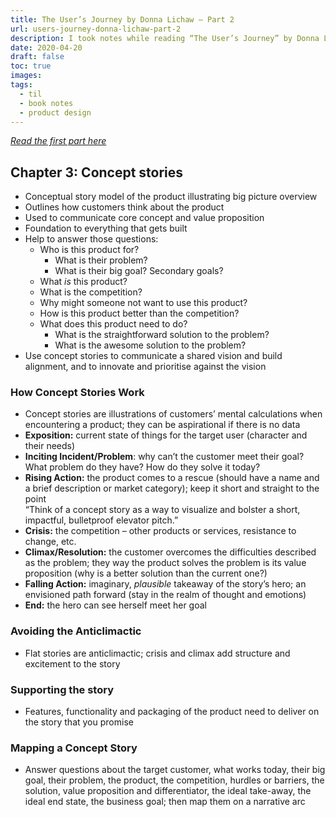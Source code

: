 ```yaml
---
title: The User’s Journey by Donna Lichaw – Part 2
url: users-journey-donna-lichaw-part-2
description: I took notes while reading “The User’s Journey” by Donna Lichaw. It’s a great book!
date: 2020-04-20
draft: false
toc: true
images:
tags:
  - til
  - book notes
  - product design
---
```

_[Read the first part here](/users-journey-donna-lichaw-part-1)_

## Chapter 3: Concept stories

- Conceptual story model of the product illustrating big picture overview
- Outlines how customers think about the product
- Used to communicate core concept and value proposition
- Foundation to everything that gets built
- Help to answer those questions:
    - Who is this product for?
        - What is their problem?
        - What is their big goal? Secondary goals?
    - What *is* this product?
    - What is the competition?
    - Why might someone not want to use this product?
    - How is this product better than the competition?
    - What does this product need to do?
        - What is the straightforward solution to the problem?
        - What is the awesome solution to the problem?
- Use concept stories to communicate a shared vision and build alignment, and to innovate and prioritise against the vision

### How Concept Stories Work

- Concept stories are illustrations of customers’ mental calculations when encountering a product; they can be aspirational if there is no data
- **Exposition:** current state of things for the target user (character and their needs)
- **Inciting Incident/Problem**: why can’t the customer meet their goal? What problem do they have? How do they solve it today?
- **Rising Action:** the product comes to a rescue (should have a name and a brief description or market category); keep it short and straight to the point\
“Think of a concept story as a way to visualize and bolster a short, impactful, bulletproof elevator pitch.”
- **Crisis:** the competition – other products or services, resistance to change, etc.
- **Climax/Resolution:** the customer overcomes the difficulties described as the problem; they way the product solves the problem is its value proposition (why is a better solution than the current one?)
- **Falling Action:** imaginary, _plausible_ takeaway of the story’s hero; an envisioned path forward (stay in the realm of thought and emotions)
- **End:** the hero can see herself meet her goal

### Avoiding the Anticlimactic

- Flat stories are anticlimactic; crisis and climax add structure and excitement to the story

### Supporting the story

- Features, functionality and packaging of the product need to deliver on the story that you promise

### Mapping a Concept Story

- Answer questions about the target customer, what works today, their big goal, their problem, the product, the competition, hurdles or barriers, the solution, value proposition and differentiator, the ideal take-away, the ideal end state, the business goal; then map them on a narrative arc
